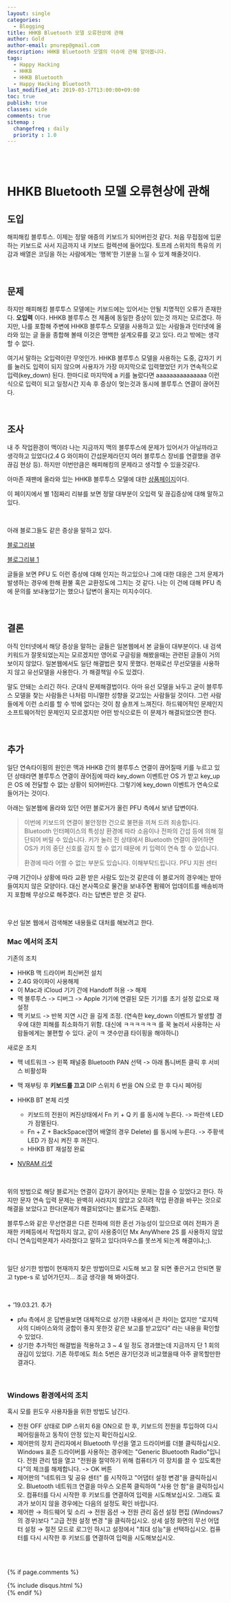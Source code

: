 ```yaml
---
layout: single
categories:
  - Blogging
title: HHKB Bluetooth 모델 오류현상에 관해
author: Gold
author-email: pnurep@gmail.com
description: HHKB Bluetooth 모델의 이슈에 관해 알아봅니다.
tags:
  - Happy Hacking
  - HHKB
  - HHKB Bluetooth
  - Happy Hacking Bluetooth
last_modified_at: 2019-03-17T13:00:00+09:00
toc: true
publish: true
classes: wide
comments: true
sitemap :
  changefreq : daily
  priority : 1.0
---
```


<br><br>

# HHKB Bluetooth 모델 오류현상에 관해

## 도입
해피해킹 블루투스. 이제는 정말 애증의 키보드가 되어버린것 같다. 처음 무접점에 입문하는 키보드로 사서 지금까지  내 키보드 컬렉션에 들어있다. 토프레 스위치의 특유의 키감과 배열은 코딩을 하는 사람에게는 ‘행복’한 기분을 느낄 수 있게 해줄것이다.

<br>

## 문제
하지만 해피해킹 블루투스 모델에는 키보드에는 있어서는 안될 치명적인 오류가 존재한다.
__오입력__ 이다.
HHKB 블루투스 전 제품에 동일한 증상이 있는것 까지는 모르겠다. 하지만, 나를 포함해 주변에 HHKB 블루투스 모델을 사용하고 있는 사람들과 인터넷에 올라와 있는 글 들을 종합해 볼때 이것은 명백한 설계오류를 갖고 있다. 라고 밖에는 생각할 수 없다.

여기서 말하는 오입력이란 무엇인가.
HHKB 블루투스 모델을 사용하는 도중, 갑자기 키를 눌러도 입력이 되지 않으며 사용자가 가장 마지막으로 입력했었던 키가 연속적으로 입력(key_down) 된다.
한마디로 마지막에 a 키를 눌렀다면 aaaaaaaaaaaaaaa 이런 식으로 입력이 되고 일정시간 지속 후 증상이 멎는것과 동시에 블루투스 연결이 끊어진다.

<br>

## 조사
내 주 작업환경이 맥이라 나는 지금까지 맥의 블루투스에 문제가 있어서가 아닐까라고 생각하고 있었다(2.4 G 와이파이 간섭문제라던지 여러 블루투스 장비를 연결했을 경우 끊김 현상 등). 하지만 이번만큼은 해피해킹의 문제라고 생각할 수 있을것같다.

아마존 재팬에 올라와 있는 HHKB 블루투스 모델에 대한 [상품페이지](https://www.amazon.co.jp/Hacking-Keyboard-Professional-%E8%8B%B1%E8%AA%9E%E9%85%8D%E5%88%97%EF%BC%8F%E5%A2%A8-PD-KB600B/product-reviews/B01DVH7C0O/ref=cm_cr_dp_d_hist_1?ie=UTF8&filterByStar=one_star&reviewerType=all_reviews#reviews-filter-bar)이다.


이 페이지에서 별 1점짜리 리뷰를 보면 정말 대부분이 오입력 및 끊김증상에 대해 말하고 있다.

<br>

아래 블로그들도 같은 증상을 말하고 있다.

[블로그리뷰](https://did2memo.net/2016/10/11/hhkb-bt-power-on-failure/)

[블로그리뷰 1](https://brwafe2.blogspot.com/2016/07/HHKB-BT-malfunction.html)

글들을 보면 PFU 도 이런 증상에 대해 인지는 하고있으나 그에 대한 대응은 그저 문제가 발생하는 경우에 한해 환불 혹은 교환정도에 그치는 것 같다. 나는 이 건에 대해 PFU 측에 문의를 보내놓았기는 했으나 답변이 올지는 미지수이다.

<br>

## 결론
아직 인터넷에서 해당 증상을 말하는 글들은 일본웹에서 본 글들이 대부분이다. 내 검색키워드가 잘못되었는지는 모르겠지만 영어로 구글링을 해봤을때는 관련된 글들이 거의 보이지 않았다. 일본웹에서도 일단 해결법은 찾지 못했다. 현재로선 무선모델을 사용하지 않고 유선모델을 사용한다. 가 해결책일 수도 있겠다.

말도 안돼는 소리긴 하다. 군대식 문제해결법이다. 아마 유선 모델을 놔두고 굳이 블루투스 모델을 찾는 사람들은 나처럼 미니멀한 성향을 갖고있는 사람들일 것이다. 그런 사람들에게 이런 소리를 할 수 밖에 없다는 것이 참 슬프게 느껴진다. 하드웨어적인 문제인지 소프트웨어적인 문제인지 모르겠지만 어떤 방식으로든 이 문제가 해결되었으면 한다.


<br>


## 추가

일단 연속타이핑의 원인은 맥과 HHKB 간의 블루투스 연결이 끊어질때 키를 누르고 있던 상태라면 블루투스 연결이 끊어짐에 따라 key_down 이벤트만 OS 가 받고 key_up 은 OS 에 전달할 수 없는 상황이 되어버린다. 그렇기에 key_down 이벤트가 연속으로 들어가는 것이다.

아래는 일본웹에 올라와 있던 어떤 블로거가 올린 PFU 측에서 보낸 답변이다.

> 이번에 키보드의 연결이 불안정한 건으로 불편을 끼쳐 드려 죄송합니다.
> Bluetooth 인터페이스의 특성상 환경에 따라 소음이나 전파의 간섭 등에 의해 절단되어 버릴 수 있습니다. 키가 눌러 진 상태에서 Bluetooth 연결이 끊어하면 OS가 키의 중단 신호를 감지 할 수 없기 때문에 키 입력이 연속 할 수 있습니다.
>
> 환경에 따라 어쩔 수 없는 부분도 있습니다. 이해부탁드립니다.
> PFU 지원 센터

구매 기간이나 상황에 따라 교환 받은 사람도 있는것 같은데 이 블로거의 경우에는 받아들여지지 않은 모양이다. 대신 본사쪽으로 물건을 보내주면 펌웨어 업데이트를 배송비까지 포함해 무상으로 해주겠다. 라는 답변은 받은 것 같다.

<br>

우선 일본 웹에서 검색해본 내용들로 대처를 해보려고 한다.

### Mac 에서의 조치

기존의 조치
 * HHKB 맥 드라이버 최신버전 설치
 * 2.4G 와이파이 사용해제
 * 이 Mac과 iCloud 기기 간에 Handoff 허용 -> 해제
 * 맥 블루투스 -> 디버그 -> Apple 기기에 연결된 모든 기기를 초기 설정 값으로 재설정
 * 맥 키보드 -> 반복 지연 시간 을 길게 조정. (연속한 key_down 이벤트가 발생할 경우에 대한 피해를 최소화하기 위함. 대신에 ㅋㅋㅋㅋㅋㅋ 를 꾹 눌러서 사용하는 사람들에게는 불편할 수 있다. 굳이 ㅋ 갯수만큼 타이핑을 해야하니)

새로운 조치
 * 맥 네트워크 -> 왼쪽 패널중 Bluetooth PAN 선택 -> 아래 톱니버튼 클릭 후 서비스 비활성화
 * 맥 재부팅 후 __키보드를 끄고__ DIP 스위치 6 번을 ON 으로 한 후 다시 페어링
 * HHKB BT 본체 리셋
   * 키보드의 전원이 켜진상태에서 Fn 키 + Q 키 를 동시에 누른다. -> 파란색 LED 가 점멸된다.
   * Fn + Z + BackSpace(영어 배열의 경우 Delete) 를 동시에 누른다. -> 주황색 LED 가 잠시 켜진 후 꺼진다.
   * HHKB BT 재설정 완료

 * [NVRAM 리셋](https://support.apple.com/ko-kr/HT204063)

<br>

위의 방법으로 해당 블로거는 연결이 갑자기 끊어지는 문제는 잡을 수 있었다고 한다. 하지만 문자 연속 입력 문제는 완벽히 사라지지 않았고 오히려 작업 환경을 바꾸는 것으로 해결을 보았다고 한다(문제가 해결되었다는 블로거도 존재함).

블루투스와 같은 무선연결은 다른 전파에 의한 혼선 가능성이 있으므로 여러 전파가 혼재한 카페등에서 작업하지 않고, 같이 사용중이던 Mx AnyWhere 2S 를 사용하지 않았더니 연속입력문제가 사라졌다고 말하고 있다(마우스를 못쓰게 되는게 해결이냐;;).

<br>

일단 상기한 방법이 현재까지 찾은 방법이므로 시도해 보고 잘 되면 좋은거고 안되면 팔고 type-s 로 넘어가던지... 조금 생각을 해 봐야겠다.

<br>


\+ ’19.03.21. 추가
* pfu 측에서 온 답변을보면 대체적으로 상기한 내용에서 큰 차이는 없지만 “로지텍 사의 디바이스와의 궁합이 좋지 못한것 같은 보고를 받고있다” 라는 내용을 확인할 수 있었다.
* 상기한 추가적인 해결법을 적용하고 3 ~ 4 일 정도 경과했는데 지금까지 단 1 회의 끊김이 있었다. 기존 하루에도 최소 5번은 끊기던것과 비교했을때 아주 괄목할만한 결과다.


<br>


### Windows 환경에서의 조치

혹시 모를 윈도우 사용자들을 위한 방법도 남긴다.

* 전원 OFF 상태로 DIP 스위치 6을 ON으로 한 후, 키보드의 전원을 투입하여 다시 페어링을하고 동작이 안정 있는지 확인하십시오.
* 제어판의 장치 관리자에서 Bluetooth 무선을 열고 드라이버를 더블 클릭하십시오. Windows 표준 드라이버를 사용하는 경우에는 "Generic Bluetooth Radio"입니다. 전원 관리 탭을 열고 "전원을 절약하기 위해 컴퓨터가 이 장치를 끌 수 있도록한다"의 체크를 해제합니다. -> OK 버튼
* 제어판의 "네트워크 및 공유 센터" 를 시작하고 "어댑터 설정 변경"을 클릭하십시오. Bluetooth 네트워크 연결을 마우스 오른쪽 클릭하여 "사용 안 함"을 클릭하십시오. 컴퓨터를 다시 시작한 후 키보드를 연결하여 입력을 시도해보십시오. 그래도 효과가 보이지 않을 경우에는 다음의 설정도 확인 바랍니다.
* 제어판 → 하드웨어 및 소리 → 전원 옵션 → 전원 관리 옵션 설정 편집 (Windows7의 경우)보다 "고급 전원 설정 변경 "을 클릭하십시오. 상세 설정 화면의 무선 어댑터 설정 → 절전 모드로 로그인 하시고 설정에서 "최대 성능"을 선택하십시오. 컴퓨터를 다시 시작한 후 키보드를 연결하여 입력을 시도해보십시오.



<br><br>


{% if page.comments %}
<div id="post-disqus" class="container">
{% include disqus.html %}
</div>
{% endif %}



